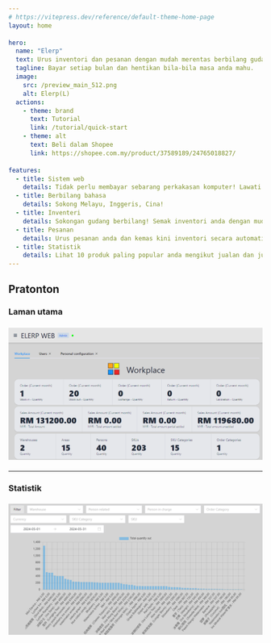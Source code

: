 ```yaml
---
# https://vitepress.dev/reference/default-theme-home-page
layout: home

hero:
  name: "Elerp"
  text: Urus inventori dan pesanan dengan mudah merentas berbilang gudang.
  tagline: Bayar setiap bulan dan hentikan bila-bila masa anda mahu.
  image:
    src: /preview_main_512.png
    alt: Elerp(L)
  actions:
    - theme: brand
      text: Tutorial
      link: /tutorial/quick-start
    - theme: alt
      text: Beli dalam Shopee
      link: https://shopee.com.my/product/37589189/24765018827/

features:
  - title: Sistem web
    details: Tidak perlu membayar sebarang perkakasan komputer! Lawati laman web terus untuk menggunakannya!
  - title: Berbilang bahasa
    details: Sokong Melayu, Inggeris, Cina!
  - title: Inventeri
    details: Sokongan gudang berbilang! Semak inventori anda dengan mudah! Menyokong penapisan!
  - title: Pesanan
    details: Urus pesanan anda dan kemas kini inventori secara automatik!
  - title: Statistik
    details: Lihat 10 produk paling popular anda mengikut jualan dan jumlah jualannya!
---
```


## Pratonton
### Laman utama
<img style="margin: 5px auto" src="../assets/preview1.png">

---

### Statistik
<img style="margin: 5px auto" src="../assets/preview2.png">
